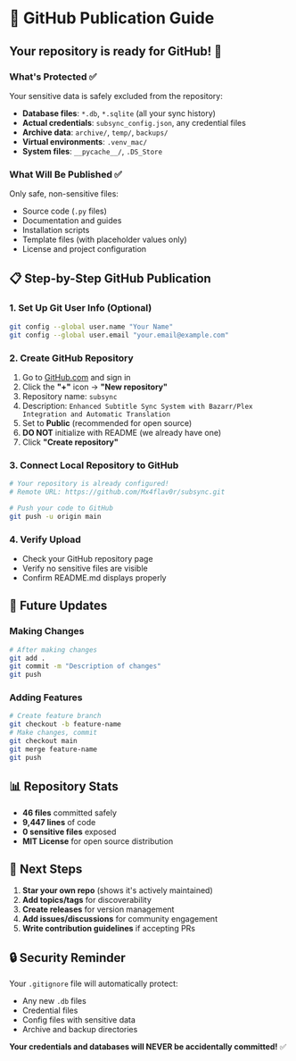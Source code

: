 # 🚀 GitHub Publication Guide

## Your repository is ready for GitHub! 🎉

### What's Protected ✅
Your sensitive data is safely excluded from the repository:
- **Database files**: `*.db`, `*.sqlite` (all your sync history)
- **Actual credentials**: `subsync_config.json`, any credential files
- **Archive data**: `archive/`, `temp/`, `backups/`
- **Virtual environments**: `.venv_mac/`
- **System files**: `__pycache__/`, `.DS_Store`

### What Will Be Published ✅
Only safe, non-sensitive files:
- Source code (`.py` files)
- Documentation and guides
- Installation scripts
- Template files (with placeholder values only)
- License and project configuration

## 📋 Step-by-Step GitHub Publication

### 1. Set Up Git User Info (Optional)
```bash
git config --global user.name "Your Name"
git config --global user.email "your.email@example.com"
```

### 2. Create GitHub Repository
1. Go to [GitHub.com](https://github.com) and sign in
2. Click the **"+"** icon → **"New repository"**
3. Repository name: `subsync`
4. Description: `Enhanced Subtitle Sync System with Bazarr/Plex Integration and Automatic Translation`
5. Set to **Public** (recommended for open source)
6. **DO NOT** initialize with README (we already have one)
7. Click **"Create repository"**

### 3. Connect Local Repository to GitHub
```bash
# Your repository is already configured! 
# Remote URL: https://github.com/Mx4flav0r/subsync.git

# Push your code to GitHub
git push -u origin main
```

### 4. Verify Upload
- Check your GitHub repository page
- Verify no sensitive files are visible
- Confirm README.md displays properly

## 🔧 Future Updates

### Making Changes
```bash
# After making changes
git add .
git commit -m "Description of changes"
git push
```

### Adding Features
```bash
# Create feature branch
git checkout -b feature-name
# Make changes, commit
git checkout main
git merge feature-name
git push
```

## 📊 Repository Stats
- **46 files** committed safely
- **9,447 lines** of code
- **0 sensitive files** exposed
- **MIT License** for open source distribution

## 🎯 Next Steps
1. **Star your own repo** (shows it's actively maintained)
2. **Add topics/tags** for discoverability
3. **Create releases** for version management
4. **Add issues/discussions** for community engagement
5. **Write contribution guidelines** if accepting PRs

## 🔒 Security Reminder
Your `.gitignore` file will automatically protect:
- Any new `.db` files
- Credential files
- Config files with sensitive data
- Archive and backup directories

**Your credentials and databases will NEVER be accidentally committed!** ✅
